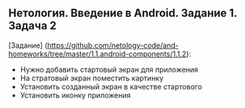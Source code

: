 ## Нетология. Введение в Android. Задание 1. Задача 2


[Задание] (https://github.com/netology-code/and-homeworks/tree/master/1.1.android-components/1.1.2):

- Нужно добавить стартовый экран для приложения
- На стратовый экран поместить картинку
- Установить созданный экран в качестве стартового
- Установить иконку приложения